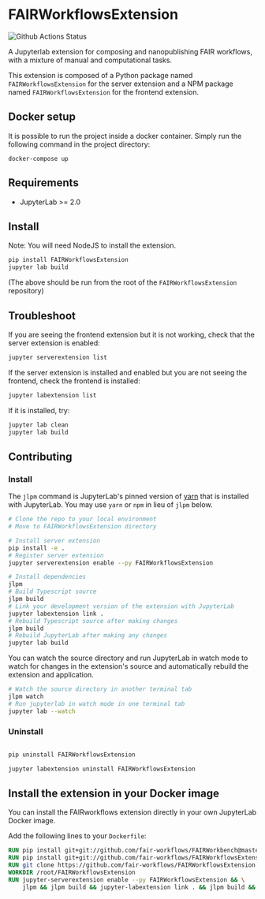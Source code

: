 # FAIRWorkflowsExtension

![Github Actions Status](https://github.com/fair-workflows/FAIRWorkflowsExtension/workflows/Build/badge.svg)

A Jupyterlab extension for composing and nanopublishing FAIR workflows, with a mixture of manual and computational tasks. 


This extension is composed of a Python package named `FAIRWorkflowsExtension`
for the server extension and a NPM package named `FAIRWorkflowsExtension`
for the frontend extension.

## Docker setup
It is possible to run the project inside a docker container. Simply run the following command in the project directory:

```shell script
docker-compose up
```

## Requirements

* JupyterLab >= 2.0

## Install

Note: You will need NodeJS to install the extension.

```bash
pip install FAIRWorkflowsExtension
jupyter lab build
```
(The above should be run from the root of the ```FAIRWorkflowsExtension``` repository)

## Troubleshoot

If you are seeing the frontend extension but it is not working, check
that the server extension is enabled:

```bash
jupyter serverextension list
```

If the server extension is installed and enabled but you are not seeing
the frontend, check the frontend is installed:

```bash
jupyter labextension list
```

If it is installed, try:

```bash
jupyter lab clean
jupyter lab build
```

## Contributing

### Install

The `jlpm` command is JupyterLab's pinned version of
[yarn](https://yarnpkg.com/) that is installed with JupyterLab. You may use
`yarn` or `npm` in lieu of `jlpm` below.

```bash
# Clone the repo to your local environment
# Move to FAIRWorkflowsExtension directory

# Install server extension
pip install -e .
# Register server extension
jupyter serverextension enable --py FAIRWorkflowsExtension

# Install dependencies
jlpm
# Build Typescript source
jlpm build
# Link your development version of the extension with JupyterLab
jupyter labextension link .
# Rebuild Typescript source after making changes
jlpm build
# Rebuild JupyterLab after making any changes
jupyter lab build
```

You can watch the source directory and run JupyterLab in watch mode to watch for changes in the extension's source and automatically rebuild the extension and application.

```bash
# Watch the source directory in another terminal tab
jlpm watch
# Run jupyterlab in watch mode in one terminal tab
jupyter lab --watch
```

### Uninstall

```bash

pip uninstall FAIRWorkflowsExtension

jupyter labextension uninstall FAIRWorkflowsExtension
```

## Install the extension in your Docker image

You can install the FAIRworkflows extension directly in your own JupyterLab Docker image. 

Add the following lines to your `Dockerfile`:

```dockerfile
RUN pip install git+git://github.com/fair-workflows/FAIRWorkbench@master
RUN pip install git+git://github.com/fair-workflows/FAIRWorkflowsExtension@master
RUN git clone https://github.com/fair-workflows/FAIRWorkflowsExtension /root/FAIRWorkflowsExtension
WORKDIR /root/FAIRWorkflowsExtension
RUN jupyter-serverextension enable --py FAIRWorkflowsExtension && \
    jlpm && jlpm build && jupyter-labextension link . && jlpm build && jupyter-lab build
```